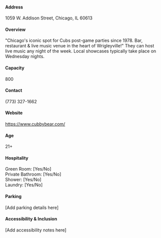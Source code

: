 #### Address

1059 W. Addison Street, Chicago, IL 60613

#### Overview

"Chicago's iconic spot for Cubs post-game parties since 1978. Bar, restaurant & live music venue in the heart of Wrigleyville!" They can host live music any night of the week. Local showcases typically take place on Wednesday nights.

#### Capacity

800

#### Contact

(773) 327-1662

#### Website

https://www.cubbybear.com/

#### Age

21+

#### Hospitality

Green Room: [Yes/No]  
Private Bathroom: [Yes/No]  
Shower: [Yes/No]  
Laundry: [Yes/No]

#### Parking

[Add parking details here]

#### Accessibility & Inclusion

[Add accessibility notes here]

